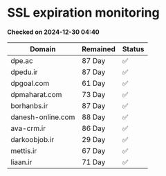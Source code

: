 # SSL expiration monitoring

**Checked on 2024-12-30 04:40**

| Domain | Remained | Status       |
|--------|----------|--------------|
| dpe.ac     | 87 Day   | ✅ |
| dpedu.ir     | 87 Day   | ✅ |
| dpgoal.com     | 61 Day   | ✅ |
| dpmaharat.com     | 73 Day   | ✅ |
| borhanbs.ir     | 87 Day   | ✅ |
| danesh-online.com     | 88 Day   | ✅ |
| ava-crm.ir     | 86 Day   | ✅ |
| darkoobjob.ir     | 29 Day   | ✅ |
| mettis.ir     | 67 Day   | ✅ |
| liaan.ir     | 71 Day   | ✅ |
